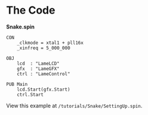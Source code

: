 # The Code

**Snake.spin**

```spin
CON
    _clkmode = xtal1 + pll16x
    _xinfreq = 5_000_000

OBJ
    lcd  : "LameLCD"
    gfx  : "LameGFX"
    ctrl : "LameControl"

PUB Main
    lcd.Start(gfx.Start)
    ctrl.Start
```

View this example at `/tutorials/Snake/SettingUp.spin`.
